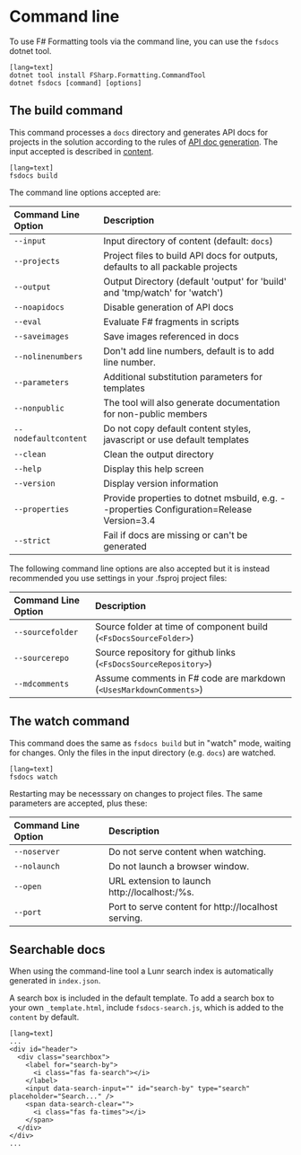﻿# Command line

To use F# Formatting tools via the command line, you can use the `fsdocs` dotnet tool.

    [lang=text]
    dotnet tool install FSharp.Formatting.CommandTool
    dotnet fsdocs [command] [options]

## The build command

This command processes a `docs` directory and generates API docs for projects in the solution according to the
rules of [API doc generation](apidocs.html). The input accepted is described in [content](content.html).

    [lang=text]
    fsdocs build

The command line options accepted are:

| Command Line Option                 |  Description    |
|:-----------------------|:-----------------------------------------|
| `--input`     |   Input directory of content (default: `docs`) |
| `--projects`     |   Project files to build API docs for outputs, defaults to all packable projects |
| `--output`         |           Output Directory (default 'output' for 'build' and 'tmp/watch' for 'watch') |
| `--noapidocs`       |           Disable generation of API docs |
| `--eval`             |         Evaluate F# fragments in scripts |
| `--saveimages`        |        Save images referenced in docs |
| `--nolinenumbers`       |      Don't add line numbers, default is to add line number. |
| `--parameters`            |    Additional substitution parameters for templates |
| `--nonpublic`           |      The tool will also generate documentation for non-public members |
| `--nodefaultcontent`      |    Do not copy default content styles, javascript or use default templates |
| `--clean`                 |    Clean the output directory |
| `--help`                  |    Display this help screen |
| `--version`               |    Display version information |
| `--properties`           |    Provide properties to dotnet msbuild, e.g. --properties Configuration=Release Version=3.4 |
| `--strict`               |    Fail if docs are missing or can't be generated |

The following command line options are also accepted but it is instead recommended you use
settings in your .fsproj project files:

| Command Line Option                 |  Description    |
|:-----------------------|:-----------------------------------------|
| `--sourcefolder`       |       Source folder at time of component build (`<FsDocsSourceFolder>`) |
| `--sourcerepo`         |       Source repository for github links (`<FsDocsSourceRepository>`) |
| `--mdcomments`           |     Assume comments in F# code are markdown (`<UsesMarkdownComments>`) |

## The watch command

This command does the same as `fsdocs build` but in "watch" mode, waiting for changes. Only the files in the input
directory (e.g. `docs`) are watched.

    [lang=text]
    fsdocs watch

 Restarting may be necesssary on changes to project files. The same parameters are accepted, plus these:

| Command Line Option                 |  Description    |
|:-----------------------|:-----------------------------------------|
| `--noserver`     |   Do not serve content when watching.  |
| `--nolaunch`     |   Do not launch a browser window. |
| `--open`     |   URL extension to launch http://localhost:<port>/%s. |
| `--port`     |   Port to serve content for http://localhost serving. |



## Searchable docs

When using the command-line tool a Lunr search index is automatically generated in `index.json`.

A search box is included in the default template.  To add a search box
to your own `_template.html`, include `fsdocs-search.js`, which is added to the `content`
by default.

    [lang=text]
    ...
    <div id="header">
      <div class="searchbox">
        <label for="search-by">
          <i class="fas fa-search"></i>
        </label>
        <input data-search-input="" id="search-by" type="search" placeholder="Search..." />
        <span data-search-clear="">
          <i class="fas fa-times"></i>
        </span>
      </div>
    </div>
    ...

